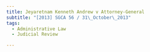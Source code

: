 ```yaml
---
title: Jeyaretnam Kenneth Andrew v Attorney-General 
subtitle: "[2013] SGCA 56 / 31\_October\_2013"
tags:
  - Administrative Law
  - Judicial Review

---
```


